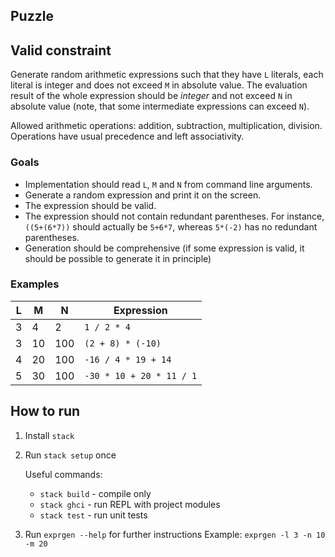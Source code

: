 ## Puzzle

## Valid constraint
Generate random arithmetic expressions such that they have `L` literals,
each literal is integer and does not exceed `M` in absolute value.
The evaluation result of the whole expression should be _integer_ and not exceed `N`
in absolute value (note, that some intermediate expressions can exceed `N`).

Allowed arithmetic operations: addition, subtraction, multiplication, division.
Operations have usual precedence and left associativity.

### Goals
- Implementation should read `L`, `M` and `N` from command line arguments.
- Generate a random expression and print it on the screen.
- The expression should be valid.
- The expression should not contain redundant parentheses. For instance, `((5+(6*7))` should actually be `5+6*7`, whereas `5*(-2)` has no redundant parentheses.
- Generation should be comprehensive (if some expression is valid, it should be possible to generate it in principle)

### Examples
| L |  M |   N |               Expression |
|---|----|-----|--------------------------|
| 3 |  4 |   2 | `1 / 2 * 4`              |
| 3 | 10 | 100 | `(2 + 8) * (-10)`        |
| 4 | 20 | 100 | `-16 / 4 * 19 + 14`      |
| 5 | 30 | 100 | `-30 * 10 + 20 * 11 / 1` |


## How to run
1. Install `stack`
2. Run `stack setup` once

   Useful commands:
   - `stack build` - compile only
   - `stack ghci` - run REPL with project modules
   - `stack test` - run unit tests

3. Run `exprgen --help` for further instructions
   Example:
   `exprgen -l 3 -n 10 -m 20`
